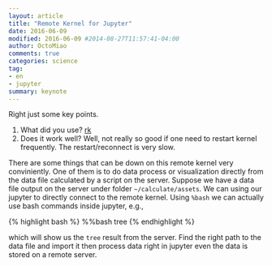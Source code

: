 ```yaml
---
layout: article
title: "Remote Kernel for Jupyter"
date: 2016-06-09
modified: 2016-06-09 #2014-08-27T11:57:41-04:00
author: OctoMiao
comments: true
categories: science
tag:
- en
- jupyter
summary: keynote
---
```


Right just some key points.

1. What did you use? [rk](https://github.com/korniichuk/rk)
2. Does it work well? Well, not really so good if one need to restart kernel frequently. The restart/reconnect is very slow.


There are some things that can be down on this remote kernel very conviniently. One of them is to do data process or visualization directly from the data file calculated by a script on the server. Suppose we have a data file output on the server under folder `~/calculate/assets`. We can using our jupyter to directly connect to the remote kernel. Using `%bash` we can actually use bash commands inside jupyter, e.g.,

{% highlight bash %}
%%bash
tree
{% endhighlight %}

which will show us the `tree` result from the server. Find the right path to the data file and import it then process data right in jupyter even the data is stored on a remote server.


